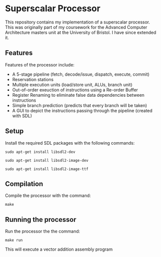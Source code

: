 # Superscalar Processor

This repository contains my implementation of a superscalar processor. This was originally part of my coursework for the Advanced Computer Architecture masters unit at the University of Bristol. I have since extended it.

## Features

Features of the processor include:

- A 5-stage pipeline (fetch, decode/issue, dispatch, execute, commit)
- Reservation stations
- Multiple execution units (load/store unit, ALUs, branch unit)
- Out-of-order exeuction of instructions using a Re-order Buffer
- Register Renaming to eliminate false data dependencies between instructions
- Simple branch prediction (predicts that every branch will be taken)
- A GUI to depict the instructions passing through the pipeline (created with SDL)


## Setup

Install the required SDL packages with the following commands:
```
sudo apt-get install libsdl2-dev

sudo apt-get install libsdl2-image-dev

sudo apt-get install libsdl2-image-ttf
```

## Compilation

Compile the processor with the command:
```
make
```

## Running the processor

Run the processor the the command:
```
make run
```
This will execute a vector addition assembly program
